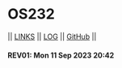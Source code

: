 ---
---
# OS232

|| [LINKS](links.md) || [LOG](TXT/mylog.txt) || [GitHub](https://github.com/shanahandnlf/os232/) ||

#### REV01: Mon 11 Sep 2023 20:42
